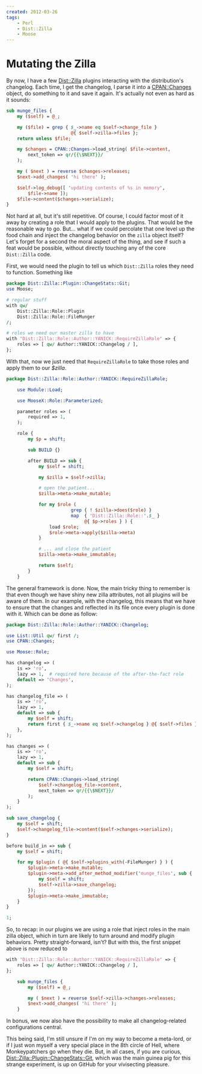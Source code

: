 ```yaml
---
created: 2012-03-26
tags:
    - Perl
    - Dist::Zilla
    - Moose
---
```


# Mutating the Zilla

By now, I have a few [Dist::Zilla](cpan) plugins interacting with the
distribution's changelog. Each time, I get the changelog, I parse it into a
[CPAN::Changes](cpan) object, do something to it and save it again. It's
actually not even as hard as it sounds:

```perl
sub munge_files {
    my ($self) = @_;

    my ($file) = grep { $_->name eq $self->change_file } 
                        @{ $self->zilla->files };
    return unless $file;

    my $changes = CPAN::Changes->load_string( $file->content, 
        next_token => qr/{{\$NEXT}}/
    );

    my ( $next ) = reverse $changes->releases;
    $next->add_changes( 'hi there' );

    $self->log_debug([ 'updating contents of %s in memory', 
        $file->name ]);
    $file->content($changes->serialize);
}
```

Not hard at all, but it's still repetitive. Of course, I could factor most of it away by
creating a role that I would apply to the plugins. That would be the
reasonable way to go. But... what if we could percolate that one level up the food
chain and inject the changelog behavior on the `zilla` object itself? Let's
forget for a second the moral aspect of the thing, and see if such a feat
would be possible, without directly touching any of the core `Dist::Zilla` code.

First, we would need the plugin to tell us which `Dist::Zilla` roles they need
to function. Something like

```perl
package Dist::Zilla::Plugin::ChangeStats::Git;
use Moose;

# regular stuff
with qw/
    Dist::Zilla::Role::Plugin
    Dist::Zilla::Role::FileMunger
/;

# roles we need our master zilla to have
with 'Dist::Zilla::Role::Author::YANICK::RequireZillaRole' => {
    roles => [ qw/ Author::YANICK::Changelog / ],
};
```

With that, now we just need that `RequireZillaRole` to take those roles and
apply them to our *$zilla*.

```perl
package Dist::Zilla::Role::Author::YANICK::RequireZillaRole;

    use Module::Load;

    use MooseX::Role::Parameterized;

    parameter roles => (
        required => 1,
    );

    role {
        my $p = shift;

        sub BUILD {}

        after BUILD => sub { 
            my $self = shift;

            my $zilla = $self->zilla;

            # open the patient...
            $zilla->meta->make_mutable;

            for my $role ( 
                        grep { ! $zilla->does($role) }
                        map  { 'Dist::Zilla::Role::'.$_ } 
                             @{ $p->roles } ) {
                load $role;
                $role->meta->apply($zilla->meta)
            }

            # ... and close the patient
            $zilla->meta->make_immutable;

            return $self;
        }
    }
```

The general framework is done.  Now, the main tricky thing to remember is
that even though we have shiny new zilla attributes, not all plugins will be
aware of them. In our example, with the changelog, this means that we have to
ensure that the changes and reflected in its file once every plugin is done
with it.  Which can be done as follow:

```perl
package Dist::Zilla::Role::Author::YANICK::Changelog;

use List::Util qw/ first /;
use CPAN::Changes;

use Moose::Role;

has changelog => (
    is => 'ro',
    lazy => 1,  # required here because of the after-the-fact role
    default => 'Changes',
);

has changelog_file => (
    is => 'ro',
    lazy => 1,
    default => sub {
        my $self = shift;
        return first { $_->name eq $self->changelog } @{ $self->files };
    },
);

has changes => (
    is => 'ro',
    lazy => 1,
    default => sub {
        my $self = shift;

        return CPAN::Changes->load_string( 
            $self->changelog_file->content, 
            next_token => qr/{{\$NEXT}}/
        );
    }
);

sub save_changelog {
    my $self = shift;
    $self->changelog_file->content($self->changes->serialize);
}

before build_in => sub {
    my $self = shift;

    for my $plugin ( @{ $self->plugins_with(-FileMunger) } ) {
        $plugin->meta->make_mutable;
        $plugin->meta->add_after_method_modifier('munge_files', sub { 
            my $self = shift;
            $self->zilla->save_changelog;
        });
        $plugin->meta->make_immutable;
    }
}

1;
```


So, to recap: in our plugins we are using a role that inject roles in the main
zilla object, which in turn are likely to turn around and modify plugin
behaviors. Pretty straight-forward, isn't?  But with this, the first snippet
above is now reduced to 

```perl
with 'Dist::Zilla::Role::Author::YANICK::RequireZillaRole' => {
    roles => [ qw/ Author::YANICK::Changelog / ],
};

    sub munge_files {
        my ($self) = @_;

        my ( $next ) = reverse $self->zilla->changes->releases;
        $next->add_changes( 'hi there' );
    }
```

In bonus, we now also have the
possibility to make all changelog-related configurations central.

This being said, I'm still unsure if I'm on my way to become a meta-lord, or 
if I just won myself a very special place in the 8th circle of Hell, where
Monkeypatchers go when they die. But, in all cases, if you are curious,
[Dist::Zilla::Plugin::ChangeStats::Git](https://github.com/yanick/Dist-Zilla-Plugin-ChangeStats-Git),
which was the main guinea pig for this strange experiment, is up on GitHub for
your vivisecting pleasure.

